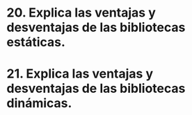 # 20. Explica las ventajas y desventajas de las bibliotecas estáticas.

# 21. Explica las ventajas y desventajas de las bibliotecas dinámicas.
